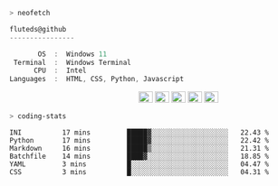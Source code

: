 ```zsh
> neofetch
```

<!--align="left" src="https://github.com/fluteds.png" alt="logo.png" width="200"/>-->

```csharp
fluteds@github
----------------

       OS  :  Windows 11
 Terminal  :  Windows Terminal
      CPU  :  Intel
Languages  :  HTML, CSS, Python, Javascript
```

<p align="left">
  &nbsp; &nbsp; &nbsp; &nbsp; &nbsp;&nbsp; &nbsp; &nbsp; &nbsp; &nbsp;&nbsp; &nbsp; &nbsp; &nbsp; &nbsp; &nbsp; &nbsp; &nbsp; &nbsp; &nbsp; &nbsp;&nbsp; &nbsp; &nbsp; &nbsp; &nbsp;&nbsp; &nbsp; &nbsp; &nbsp; &nbsp;
  <img alt="#474342" src="https://via.placeholder.com/15/ADBAC7/000000?text=+" width="25" height="20" />
  <img alt="#fbedf6" src="https://via.placeholder.com/15/6CB6FF/000000?text=+" width="25" height="20" />
  <img alt="#c9594d" src="https://via.placeholder.com/15/F47067/000000?text=+" width="25" height="20" />
  <img alt="#f8b9b2" src="https://via.placeholder.com/15/DCBDFB/000000?text=+" width="25" height="20" />
  <img alt="#f8b9b2" src="https://via.placeholder.com/15/57ab5a/000000?text=+" width="25" height="20" />
</p>

```zsh
> coding-stats
```

<!--START_SECTION:waka-->

```text
INI          17 mins         █████▓░░░░░░░░░░░░░░░░░░░   22.43 %
Python       17 mins         █████▓░░░░░░░░░░░░░░░░░░░   22.42 %
Markdown     16 mins         █████▒░░░░░░░░░░░░░░░░░░░   21.31 %
Batchfile    14 mins         ████▓░░░░░░░░░░░░░░░░░░░░   18.85 %
YAML         3 mins          █░░░░░░░░░░░░░░░░░░░░░░░░   04.47 %
CSS          3 mins          █░░░░░░░░░░░░░░░░░░░░░░░░   04.31 %
```

<!--END_SECTION:waka-->
